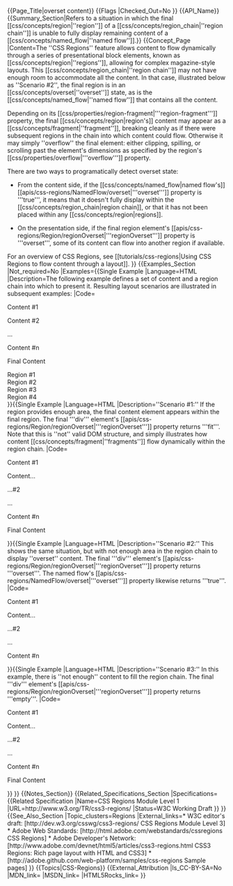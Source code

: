 {{Page_Title|overset content}}
{{Flags
|Checked_Out=No
}}
{{API_Name}}
{{Summary_Section|Refers to a situation in which the final [[css/concepts/region|''region'']] of a [[css/concepts/region_chain|''region chain'']] is unable to fully display remaining content of a [[css/concepts/named_flow|''named flow'']].}}
{{Concept_Page
|Content=The ''CSS Regions'' feature allows content to flow dynamically through
a series of presentational block elements, known as
[[css/concepts/region|''regions'']], allowing for complex
magazine-style layouts. This [[css/concepts/region_chain|''region
chain'']] may not have enough room to accommodate all the content.  In
that case, illustrated below as ''Scenario #2'', the final region is in an
[[css/concepts/overset|''overset'']] state, as is the
[[css/concepts/named_flow|''named flow'']] that contains all the
content.

Depending on its
[[css/properties/region-fragment|'''region-fragment''']] property, the
final [[css/concepts/region|region's]] content may appear as a
[[css/concepts/fragment|''fragment'']], breaking cleanly as if there
were subsequent regions in the chain into which content could flow.
Otherwise it may simply ''overflow'' the final element: either
clipping, spilling, or scrolling past the element's dimensions as specified
by the region's [[css/properties/overflow|'''overflow''']] property.

There are two ways to programatically detect overset state:

* From the content side, if the [[css/concepts/named_flow|named flow's]] [[apis/css-regions/NamedFlow/overset|'''overset''']] property is '''true''', it means that it doesn't fully display within the [[css/concepts/region_chain|region chain]], or that it has not been placed within any [[css/concepts/region|regions]].

* On the presentation side, if the final region element's [[apis/css-regions/Region/regionOverset|'''regionOverset''']] property is '''overset''', some of its content can flow into another region if available.

For an overview of CSS Regions, see [[tutorials/css-regions|Using CSS Regions to flow content through a layout]].
}}
{{Examples_Section
|Not_required=No
|Examples={{Single Example
|Language=HTML
|Description=The following example defines a set of content and a region chain into which to present it. Resulting layout scenarios are illustrated in subsequent examples:
|Code=<syntaxhighlight language="html">
<style>
article.content { flow-into: main;}
section.layout > div { flow-from: main; }
</style>

<!-- CONTENT -->

<article class="content">
  <p>Content #1</p>
  <p>Content #2</p>
  ...
  <p>Content #n</p>
  <p>Final Content</p>
</article>

<!-- LAYOUT -->

<section class="layout">
  <div>Region #1</div>
  <div>Region #2</div>
  <div>Region #3</div>
  <div>Region #4</div>
</section>
</syntaxhighlight>
}}{{Single Example
|Language=HTML
|Description=''Scenario #1:'' If the region provides enough area, the final content element appears within the final region. The final '''div''' element's [[apis/css-regions/Region/regionOverset|'''regionOverset''']] property returns '''fit'''. Note that this is ''not'' valid DOM structure, and simply illustrates how content [[css/concepts/fragment|''fragments'']] flow dynamically within the region chain.
|Code=<syntaxhighlight language="html">
<section class="layout">
  <div>
      	    <article class="content">
              <p>Content #1</p>
              <p>Content...
  </div>
  <div>
              ...#2</p>
  </div>
  <div>
              ...
              <p>Content #n</p>
  </div>
  <div>
              <p>Final Content</p>
      	     </article>
  </div>
</section>
</syntaxhighlight>
}}{{Single Example
|Language=HTML
|Description=''Scenario #2:'' This shows the same situation, but with not enough area in the region chain to display ''overset'' content. The final '''div''' element's [[apis/css-regions/Region/regionOverset|'''regionOverset''']] property returns '''overset'''. The named flow's [[apis/css-regions/NamedFlow/overset|'''overset''']] property likewise returns '''true'''.
|Code=<syntaxhighlight language="html">
<section class="layout">
  <div>
      	    <article class="content">
              <p>Content #1</p>
              <p>Content...
  </div>
  <div>
              ...#2</p>
  </div>
  <div>
              ...
  </div>
  <div>
              <p>Content #n</p>
  </div>
</section>

<!-- OVERSET CONTENT, DOES NOT DISPLAY:
              <p>Final Content</p>
      	     </article>
-->
</syntaxhighlight>
}}{{Single Example
|Language=HTML
|Description=''Scenario #3:'' In this example, there is ''not enough'' content to fill the region chain. The final '''div''' element's [[apis/css-regions/Region/regionOverset|'''regionOverset''']] property returns '''empty'''.
|Code=<syntaxhighlight language="html">
<section class="layout">
  <div>
      	    <article class="content">
              <p>Content #1</p>
              <p>Content...
  </div>
  <div>
              ...#2</p>
              ...
              <p>Content #n</p>
  </div>
  <div>
              <p>Final Content</p>
      	     </article>
  </div>
  <div>
              <!-- EMPTY REGION -->
  </div>
</section>
</syntaxhighlight>
}}
}}
{{Notes_Section}}
{{Related_Specifications_Section
|Specifications={{Related Specification
|Name=CSS Regions Module Level 1
|URL=http://www.w3.org/TR/css3-regions/
|Status=W3C Working Draft
}}
}}
{{See_Also_Section
|Topic_clusters=Regions
|External_links=* W3C editor's draft: [http://dev.w3.org/csswg/css3-regions/ CSS Regions Module Level 3]
* Adobe Web Standards: [http://html.adobe.com/webstandards/cssregions CSS Regions]
* Adobe Developer's Network: [http://www.adobe.com/devnet/html5/articles/css3-regions.html CSS3 Regions: Rich page layout with HTML and CSS3]
* [http://adobe.github.com/web-platform/samples/css-regions Sample pages]
}}
{{Topics|CSS-Regions}}
{{External_Attribution
|Is_CC-BY-SA=No
|MDN_link=
|MSDN_link=
|HTML5Rocks_link=
}}